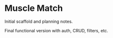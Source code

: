 # Muscle Match

Initial scaffold and planning notes.


Final functional version with auth, CRUD, filters, etc.
